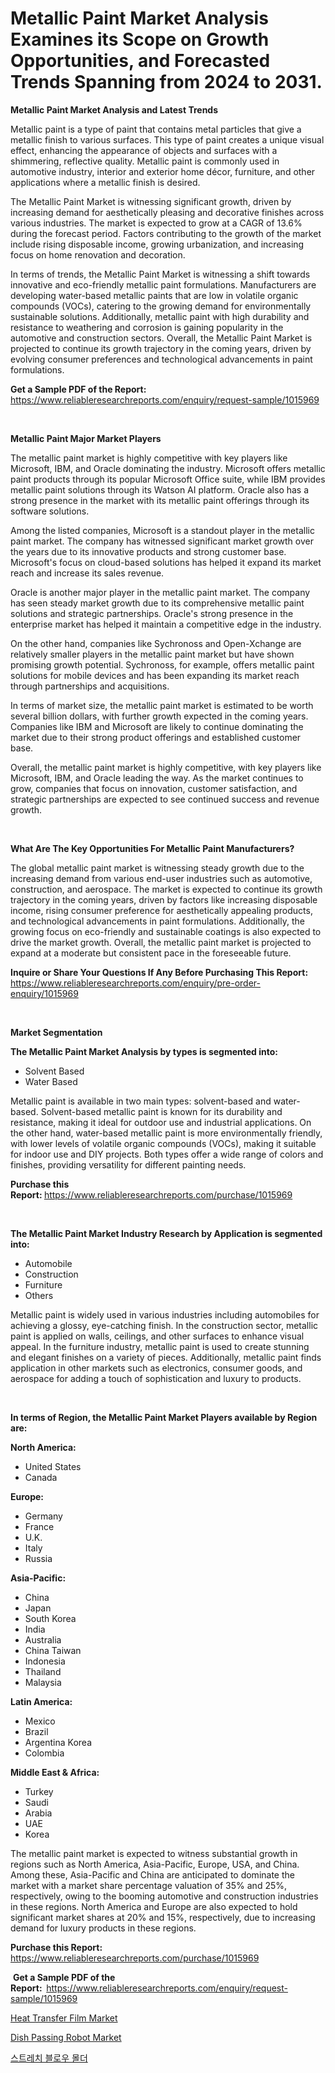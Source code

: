 <p><h1>Metallic Paint Market Analysis Examines its Scope on Growth Opportunities, and Forecasted Trends Spanning from 2024 to 2031.</h1></p><p><strong>Metallic Paint Market Analysis and Latest Trends</strong></p>
<p><p>Metallic paint is a type of paint that contains metal particles that give a metallic finish to various surfaces. This type of paint creates a unique visual effect, enhancing the appearance of objects and surfaces with a shimmering, reflective quality. Metallic paint is commonly used in automotive industry, interior and exterior home décor, furniture, and other applications where a metallic finish is desired.</p><p>The Metallic Paint Market is witnessing significant growth, driven by increasing demand for aesthetically pleasing and decorative finishes across various industries. The market is expected to grow at a CAGR of 13.6% during the forecast period. Factors contributing to the growth of the market include rising disposable income, growing urbanization, and increasing focus on home renovation and decoration.</p><p>In terms of trends, the Metallic Paint Market is witnessing a shift towards innovative and eco-friendly metallic paint formulations. Manufacturers are developing water-based metallic paints that are low in volatile organic compounds (VOCs), catering to the growing demand for environmentally sustainable solutions. Additionally, metallic paint with high durability and resistance to weathering and corrosion is gaining popularity in the automotive and construction sectors. Overall, the Metallic Paint Market is projected to continue its growth trajectory in the coming years, driven by evolving consumer preferences and technological advancements in paint formulations.</p></p>
<p><strong>Get a Sample PDF of the Report:&nbsp;</strong> <a href="https://www.reliableresearchreports.com/enquiry/request-sample/1015969">https://www.reliableresearchreports.com/enquiry/request-sample/1015969</a></p>
<p>&nbsp;</p>
<p><strong>Metallic Paint Major Market Players</strong></p>
<p><p>The metallic paint market is highly competitive with key players like Microsoft, IBM, and Oracle dominating the industry. Microsoft offers metallic paint products through its popular Microsoft Office suite, while IBM provides metallic paint solutions through its Watson AI platform. Oracle also has a strong presence in the market with its metallic paint offerings through its software solutions.</p><p>Among the listed companies, Microsoft is a standout player in the metallic paint market. The company has witnessed significant market growth over the years due to its innovative products and strong customer base. Microsoft's focus on cloud-based solutions has helped it expand its market reach and increase its sales revenue.</p><p>Oracle is another major player in the metallic paint market. The company has seen steady market growth due to its comprehensive metallic paint solutions and strategic partnerships. Oracle's strong presence in the enterprise market has helped it maintain a competitive edge in the industry.</p><p>On the other hand, companies like Sychronoss and Open-Xchange are relatively smaller players in the metallic paint market but have shown promising growth potential. Sychronoss, for example, offers metallic paint solutions for mobile devices and has been expanding its market reach through partnerships and acquisitions.</p><p>In terms of market size, the metallic paint market is estimated to be worth several billion dollars, with further growth expected in the coming years. Companies like IBM and Microsoft are likely to continue dominating the market due to their strong product offerings and established customer base.</p><p>Overall, the metallic paint market is highly competitive, with key players like Microsoft, IBM, and Oracle leading the way. As the market continues to grow, companies that focus on innovation, customer satisfaction, and strategic partnerships are expected to see continued success and revenue growth.</p></p>
<p>&nbsp;</p>
<p><strong>What Are The Key Opportunities For Metallic Paint Manufacturers?</strong></p>
<p><p>The global metallic paint market is witnessing steady growth due to the increasing demand from various end-user industries such as automotive, construction, and aerospace. The market is expected to continue its growth trajectory in the coming years, driven by factors like increasing disposable income, rising consumer preference for aesthetically appealing products, and technological advancements in paint formulations. Additionally, the growing focus on eco-friendly and sustainable coatings is also expected to drive the market growth. Overall, the metallic paint market is projected to expand at a moderate but consistent pace in the foreseeable future.</p></p>
<p><strong>Inquire or Share Your Questions If Any Before Purchasing This Report:</strong> <a href="https://www.reliableresearchreports.com/enquiry/pre-order-enquiry/1015969">https://www.reliableresearchreports.com/enquiry/pre-order-enquiry/1015969</a></p>
<p>&nbsp;</p>
<p><strong>Market Segmentation</strong></p>
<p><strong>The Metallic Paint Market Analysis by types is segmented into:</strong></p>
<p><ul><li>Solvent Based</li><li>Water Based</li></ul></p>
<p><p>Metallic paint is available in two main types: solvent-based and water-based. Solvent-based metallic paint is known for its durability and resistance, making it ideal for outdoor use and industrial applications. On the other hand, water-based metallic paint is more environmentally friendly, with lower levels of volatile organic compounds (VOCs), making it suitable for indoor use and DIY projects. Both types offer a wide range of colors and finishes, providing versatility for different painting needs.</p></p>
<p><strong>Purchase this Report:&nbsp;</strong><a href="https://www.reliableresearchreports.com/purchase/1015969">https://www.reliableresearchreports.com/purchase/1015969</a></p>
<p>&nbsp;</p>
<p><strong>The Metallic Paint Market Industry Research by Application is segmented into:</strong></p>
<p><ul><li>Automobile</li><li>Construction</li><li>Furniture</li><li>Others</li></ul></p>
<p><p>Metallic paint is widely used in various industries including automobiles for achieving a glossy, eye-catching finish. In the construction sector, metallic paint is applied on walls, ceilings, and other surfaces to enhance visual appeal. In the furniture industry, metallic paint is used to create stunning and elegant finishes on a variety of pieces. Additionally, metallic paint finds application in other markets such as electronics, consumer goods, and aerospace for adding a touch of sophistication and luxury to products.</p></p>
<p>&nbsp;</p>
<p><strong>In terms of Region, the Metallic Paint Market Players available by Region are:</strong></p>
<p>
    <p> <strong> North America: </strong>
        <ul>
            <li>United States</li>
            <li>Canada</li>
        </ul>
        </p> 
    <p> <strong> Europe: </strong>
        <ul>
            <li>Germany</li>
            <li>France</li>
            <li>U.K.</li>
            <li>Italy</li>
            <li>Russia</li>
        </ul>
        </p> 
    <p> <strong> Asia-Pacific: </strong>
        <ul>
            <li>China</li>
            <li>Japan</li>
            <li>South Korea</li>
            <li>India</li>
            <li>Australia</li>
            <li>China Taiwan</li>
            <li>Indonesia</li>
            <li>Thailand</li>
            <li>Malaysia</li>
        </ul>
        </p> 
    <p> <strong> Latin America: </strong>
        <ul>
            <li>Mexico</li>
            <li>Brazil</li>
            <li>Argentina Korea</li>
            <li>Colombia</li>
        </ul>
        </p> 
    <p> <strong> Middle East & Africa: </strong>
        <ul>
            <li>Turkey</li>
            <li>Saudi</li>
            <li>Arabia</li>
            <li>UAE</li>
            <li>Korea</li>
        </ul>
    </p>
    </p>
<p><p>The metallic paint market is expected to witness substantial growth in regions such as North America, Asia-Pacific, Europe, USA, and China. Among these, Asia-Pacific and China are anticipated to dominate the market with a market share percentage valuation of 35% and 25%, respectively, owing to the booming automotive and construction industries in these regions. North America and Europe are also expected to hold significant market shares at 20% and 15%, respectively, due to increasing demand for luxury products in these regions.</p></p>
<p><strong>Purchase this Report: </strong><a href="https://www.reliableresearchreports.com/purchase/1015969">https://www.reliableresearchreports.com/purchase/1015969</a></p>
<p>&nbsp;<strong>Get a Sample PDF of the Report:&nbsp;&nbsp;</strong><a href="https://www.reliableresearchreports.com/enquiry/request-sample/1015969">https://www.reliableresearchreports.com/enquiry/request-sample/1015969</a></p>
<p><strong></strong></p>
<p><p><a href="https://github.com/singletonthaxterkelliehr2df/Market-Research-Report-List-1/blob/main/heat-transfer-film-market.md">Heat Transfer Film Market</a></p><p><a href="https://view.publitas.com/reportprime-1/dish-passing-robot-market-size-furnishes-valuable-information-encompassing-market-share-market-trends-and-projections-spanning-from-2023-to-2030/">Dish Passing Robot Market</a></p><p><a href="https://medium.com/@emmettsaynford43546/%EC%8A%A4%ED%8A%B8%EB%A0%88%EC%B9%98-%EB%B8%94%EB%A1%9C%EC%9A%B0-%EB%AA%A8%EC%9A%B8%EB%8D%94-%EC%8B%9C%EC%9E%A5%EC%9D%80-%EC%8B%9C%EC%9E%A5-%EC%A0%90%EC%9C%A0%EC%9C%A8-%EC%8B%9C%EC%9E%A5-%ED%8A%B8%EB%A0%8C%EB%93%9C-%EB%B0%8F-%EC%8B%9C%EC%9E%A5-%EC%84%B1%EC%9E%A5%EC%97%90-%EB%8C%80%ED%95%9C-%EC%A0%95%EB%B3%B4%EB%A5%BC-%EC%A0%9C%EA%B3%B5%ED%95%A9%EB%8B%88%EB%8B%A4-655ddf107749">스트레치 블로우 몰더</a></p></p>